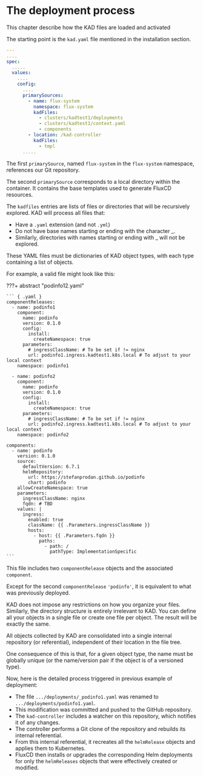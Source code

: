 # The deployment process

This chapter describe how the KAD files are loaded and activated

The starting point is the `kad.yaml` file mentioned in the installation section.

``` yaml
---
.... 
spec:
  .....
  values:
    ....
    config:
      ....
      primarySources:
        - name: flux-system
          namespace: flux-system
          kadFiles:
            - clusters/kadtest1/deployments
            - clusters/kadtest1/context.yaml
            - components
        - location: /kad-controller
          kadFiles:
            - tmpl            
      .....
```

The first `primarySource`, named `flux-system` in the `flux-system` namespace, references our Git repository.

The second `primarySource` corresponds to a local directory within the container. It contains the base templates used to
generate FluxCD resources.

The `kadfiles` entries are lists of files or directories that will be recursively explored. KAD will process all files that:

- Have a `.yaml` extension (and not `.yml`)
- Do not have base names starting or ending with the character _.
- Similarly, directories with names starting or ending with _ will not be explored.

These YAML files must be dictionaries of KAD object types, with each type containing a list of objects.

For example, a valid file might look like this:

???+ abstract "podinfo12.yaml"

    ``` { .yaml }
    componentReleases:
      - name: podinfo1
        component:
          name: podinfo
          version: 0.1.0
          config:
            install:
              createNamespace: true
          parameters:
            # ingressClassName: # To be set if != nginx
            url: podinfo1.ingress.kadtest1.k8s.local # To adjust to your local context
        namespace: podinfo1
    
      - name: podinfo2
        component:
          name: podinfo
          version: 0.1.0
          config:
            install:
              createNamespace: true
          parameters:
            # ingressClassName: # To be set if != nginx
            url: podinfo2.ingress.kadtest1.k8s.local # To adjust to your local context
        namespace: podinfo2
    
    components:
      - name: podinfo
        version: 0.1.0
        source:
          defaultVersion: 6.7.1
          helmRepository:
            url: https://stefanprodan.github.io/podinfo
            chart: podinfo
        allowCreateNamespace: true
        parameters:
          ingressClassName: nginx
          fqdn: # TBD
        values: |
          ingress:
            enabled: true
            className: {{ .Parameters.ingressClassName }}
            hosts:
              - host: {{ .Parameters.fqdn }}
                paths:
                  - path: /
                    pathType: ImplementationSpecific
    ```

This file includes two `componentRelease` objects and the associated `component`.

Except for the second `componentRelease` `'podinfo'`, it is equivalent to what was previously deployed.

KAD does not impose any restrictions on how you organize your files. Similarly, the directory structure is entirely
irrelevant to KAD. You can define all your objects in a single file or create one file per object. The result will be exactly the same.

All objects collected by KAD are consolidated into a single internal repository (or referential), independent of their location in the file tree.

One consequence of this is that, for a given object type, the name must be globally unique (or the name/version pair if
the object is of a versioned type).

Now, here is the detailed process triggered in previous example of deployment:

- The file `.../deployments/_podinfo1.yaml` was renamed to `.../deployments/podinfo1.yaml`.
- This modification was committed and pushed to the GitHub repository.
- The `kad-controller` includes a watcher on this repository, which notifies it of any changes.
- The controller performs a Git clone of the repository and rebuilds its internal referential.
- From this internal referential, it recreates all the `helmRelease` objects and applies them to Kubernetes.
- FluxCD then installs or upgrades the corresponding Helm deployments for only the `helmReleases` objects that were
  effectively created or modified.



